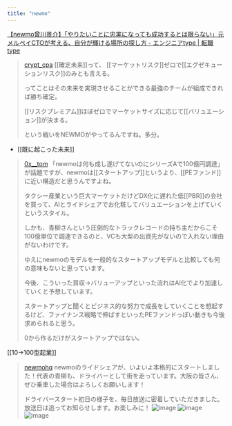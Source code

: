 ```yaml
---
title: "newmo"
---
```


[【newmo曾川景介】「やりたいことに忠実になっても成功するとは限らない」元メルペイCTOが考える、自分が輝ける場所の探し方 - エンジニアtype | 転職type](https://type.jp/et/feature/25795/)

> [crypt_cpa](https://x.com/crypt_cpa/status/1810927249358717141) [[確定未来]]って、
>  [[マーケットリスク]]ゼロで[[エグゼキューションリスク]]のみとも言える。
>
>  ってことはその未来を実現させることができる最強のチームが組成できれば勝ち確定。
>
>  [[リスクプレミアム]]ほぼゼロでマーケットサイズに応じて[[バリュエーション]]が決まる。
>
>  という戦いをNEWMOがやってるんですね。多分。
- [[既に起こった未来]]

> [0x__tom](https://x.com/0x__tom/status/1811554632596119848) 「newmoは何も成し遂げてないのにシリーズAで100億円調達」が話題ですが、newmoは[[スタートアップ]]というより、[[PEファンド]]に近い構造だと思うんですよね。
>
>  タクシー産業という巨大マーケットだけどDX化に遅れた低[[PBR]]の会社を買って、AIとライドシェアでお化粧してバリュエーションを上げていくというスタイル。
>
>  しかも、青柳さんという圧倒的なトラックレコードの持ち主だからこそ100億単位で調達できるのと、VCも大型の出資先がないので入れない理由がないわけです。
>
>  ゆえにnewmoのモデルを一般的なスタートアップモデルと比較しても何の意味もないと思っています。
>
>  今後、こういった買収→バリューアップといった流れはAI化でより加速していくと予想しています。
>
>  スタートアップと聞くとビジネス的な努力で成長をしていくことを想起するけど、ファイナンス戦略で伸ばすといったPEファンドっぽい動きも今後求められると思う。
>
>  0から作るだけがスタートアップではない。

[[10→100型起業]]

> [newmohq](https://x.com/newmohq/status/1812019919011102962) newmoのライドシェアが、いよいよ本格的にスタートしました！代表の青柳も、ドライバーとして街を走っています。大阪の皆さん、ぜひ乗車した場合はよろしくお願いします！
>
>  ドライバースタート初日の様子を、毎日放送に密着していただきました。放送日は追ってお知らせします。お楽しみに！
>  ![image](https://pbs.twimg.com/media/GSWWc9GXUAADb-G?format=jpg&name=small#.png) ![image](https://pbs.twimg.com/media/GSWWc9MXkAEq0Z9?format=jpg&name=small#.png) ![image](https://pbs.twimg.com/media/GSWWc9IW8AAbS1f?format=jpg&name=small#.png)
